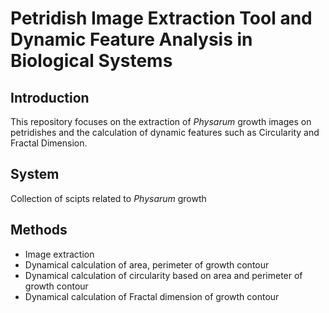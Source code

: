 # Petridish Image Extraction Tool and Dynamic Feature Analysis in Biological Systems

## Introduction
This repository focuses on the extraction of *Physarum* growth images on petridishes and the calculation of dynamic features such as Circularity and Fractal Dimension.

## System
Collection of scipts related to *Physarum* growth

## Methods

* Image extraction
* Dynamical calculation of area, perimeter of growth contour
* Dynamical calculation of circularity based on area and perimeter of growth contour
* Dynamical calculation of Fractal dimension of growth contour

